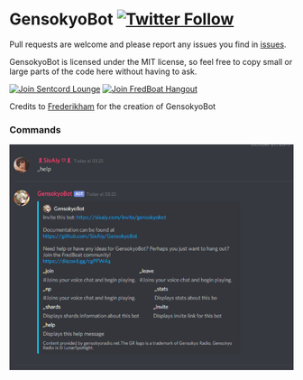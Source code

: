 # GensokyoBot [![Twitter Follow](https://img.shields.io/twitter/follow/sixaiy.svg?style=social&label=Follow)](https://twitter.com/sixaiy)
Pull requests are welcome and please report any issues you find in [issues](https://github.com/SixAiy/GensokyoBot/issues).

GensokyoBot is licensed under the MIT license, so feel free to copy small or large parts of the code here without having to ask.

[![Join Sentcord Lounge](https://discordapp.com/api/guilds/269896638628102144/embed.png?style=banner2)](https://sixaiy.net/h/discord)
[![Join FredBoat Hangout](https://discordapp.com/api/guilds/174820236481134592/embed.png?style=banner2)](https://discord.gg/cgPFW4q)

Credits to [Frederikham](https://github.com/Frederikam) for the creation of GensokyoBot

### Commands
![Help](https://raw.githubusercontent.com/SixAiy/GensokyoBotJava/master/helpcommand.png)


